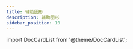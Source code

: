 ```yaml
---
title: 辅助图形
description: 辅助图形
sidebar_position: 10
---
```


import DocCardList from '@theme/DocCardList';

<DocCardList />